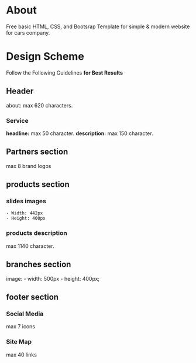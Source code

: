 # About

Free basic HTML, CSS, and Bootsrap Template for simple & modern website for cars company.

# Design Scheme

Follow the Following Guidelines **for Best Results**

## Header

about: max 620 characters.

### Service

**headline:** max 50 character.
**description:** max 150 character.

## Partners section

max 8 brand logos

## products section

### slides images

    - Width: 442px
    - Height: 400px

### products description

max 1140 character.

## branches section

image:
    - width: 500px
    - height: 400px;


## footer section

### Social Media

max 7 icons

### Site Map

max 40 links
